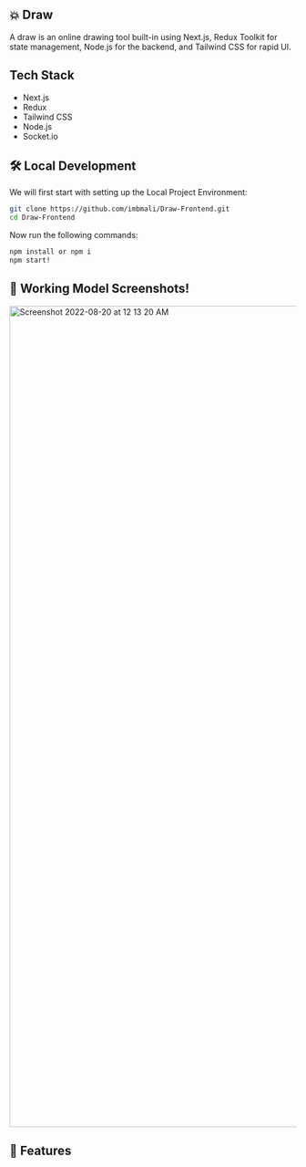 ## 💥 Draw

A draw is an online drawing tool built-in using Next.js, Redux Toolkit for state management, Node.js for the backend, and Tailwind CSS for rapid UI.

## Tech Stack

- Next.js
- Redux
- Tailwind CSS
- Node.js
- Socket.io



## 🛠️ Local Development

We will first start with setting up the Local Project Environment:

```sh
git clone https://github.com/imbmali/Draw-Frontend.git
cd Draw-Frontend
```


Now run the following commands:

```sh
npm install or npm i
npm start!

```


## 📸 Working Model Screenshots!


<img width="1440" alt="Screenshot 2022-08-20 at 12 13 20 AM" src="https://github.com/imbmali/Draw-Frontend/assets/35923279/b0c598c8-0d9f-4bfc-b06e-7f58eea3c606">


## 🥁 Features
